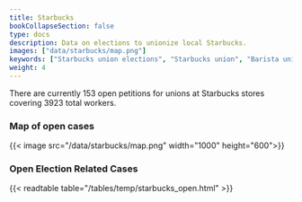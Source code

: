 ```yaml
---
title: Starbucks
bookCollapseSection: false
type: docs
description: Data on elections to unionize local Starbucks.
images: ["data/starbucks/map.png"]
keywords: ["Starbucks union elections", "Starbucks union", "Barista union"]
weight: 4
---
```


There are currently 153 open petitions for unions at Starbucks stores covering 3923 total workers.
### Map of open cases
{{< image
    src="/data/starbucks/map.png"
    width="1000" height="600">}}

### Open Election Related Cases
{{< readtable table="/tables/temp/starbucks_open.html" >}}
